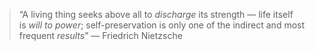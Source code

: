 > “A living thing seeks above all to _discharge_ its strength — life itself is _will to power_; self-preservation is only one of the indirect and most frequent _results_”
> — Friedrich Nietzsche